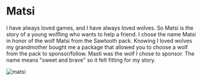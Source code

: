# Matsi

I have always loved games, and I have always loved wolves. So Matsi is the story of a young wolfling who wants to help a friend.
I chose the name Matsi in honor of the wolf Matsi from the Sawtooth pack. Knowing I loved wolves my grandmother bought me a package that allowed you to choose a wolf from the pack to sponsor/follow.
Masti was the wolf I chose to sponsor. The name means "sweet and brave" so it felt fitting for my story.

![matsi](https://user-images.githubusercontent.com/82660400/166129030-40c6db4c-f8e9-4ec1-9ae2-e00ae722567b.png)

